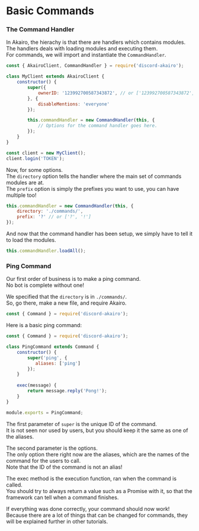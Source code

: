 # Basic Commands

### The Command Handler

In Akairo, the hierachy is that there are handlers which contains modules.  
The handlers deals with loading modules and executing them.  
For commands, we will import and instantiate the `CommandHandler`.  

```js
const { AkairoClient, CommandHandler } = require('discord-akairo');

class MyClient extends AkairoClient {
    constructor() {
        super({
            ownerID: '123992700587343872', // or ['123992700587343872', '86890631690977280']
        }, {
            disableMentions: 'everyone'
        });

        this.commandHandler = new CommandHandler(this, {
            // Options for the command handler goes here.
        });
    }
}

const client = new MyClient();
client.login('TOKEN');
```

Now, for some options.  
The `directory` option tells the handler where the main set of commands modules are at.  
The `prefix` option is simply the prefixes you want to use, you can have multiple too!  

```js
this.commandHandler = new CommandHandler(this, {
    directory: './commands/',
    prefix: '?' // or ['?', '!']
});
```

And now that the command handler has been setup, we simply have to tell it to load the modules.  

```js
this.commandHandler.loadAll();
```

### Ping Command

Our first order of business is to make a ping command.  
No bot is complete without one!  

We specified that the `directory` is in `./commands/`.  
So, go there, make a new file, and require Akairo.  

```js
const { Command } = require('discord-akairo');
```

Here is a basic ping command:  

```js
const { Command } = require('discord-akairo');

class PingCommand extends Command {
    constructor() {
        super('ping', {
           aliases: ['ping'] 
        });
    }
    
    exec(message) {
        return message.reply('Pong!');
    }
}

module.exports = PingCommand;
```

The first parameter of `super` is the unique ID of the command.  
It is not seen nor used by users, but you should keep it the same as one of the aliases.  

The second parameter is the options.  
The only option there right now are the aliases, which are the names of the command for the users to call.  
Note that the ID of the command is not an alias!  

The exec method is the execution function, ran when the command is called.  
You should try to always return a value such as a Promise with it, so that the framework can tell when a command finishes.  

If everything was done correctly, your command should now work!  
Because there are a lot of things that can be changed for commands, they will be explained further in other tutorials.  
